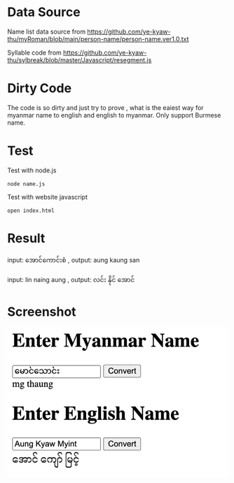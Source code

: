 # Data Source

Name list data source from https://github.com/ye-kyaw-thu/myRoman/blob/main/person-name/person-name.ver1.0.txt

Syllable code from https://github.com/ye-kyaw-thu/sylbreak/blob/master/Javascript/resegment.js

# Dirty Code

The code is so dirty and just try to prove , what is the eaiest way for myanmar name to english and english to myanmar. Only support Burmese name.

# Test

Test with node.js

```
node name.js
```

Test with website javascript

```
open index.html
```

# Result

input: အောင်ကောင်းစံ , output: aung kaung san

input: lin naing aung , output: လင်း နိုင် အောင်

# Screenshot

![](./screen.png)